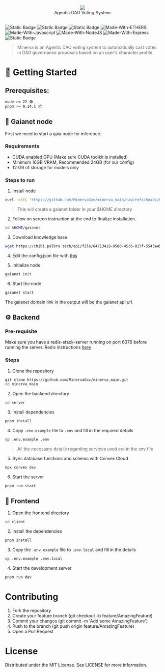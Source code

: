 <div align="center">
    <img src="https://files.catbox.moe/84rr7h.png">
</div>

<div align="center">
  Agentic DAO Voting System
</div><br>

![Static Badge](https://img.shields.io/badge/Powered%20By-Gaia-white?style=for-the-badge&labelColor=gray&color=black)
![Static Badge](https://img.shields.io/badge/Tooling%20By-CDP%20Agent%20Kit-white?style=for-the-badge&labelColor=gray&color=blue)
![Static Badge](https://img.shields.io/badge/Wallet%20By-Privy-black?style=for-the-badge&color=%239093d3)
![Made-With-ETHERS](https://img.shields.io/badge/MADE%20WITH-Ethers-000000.svg?colorA=222222&style=for-the-badge&logoWidth=14&logo=ethereum)
![Made-With-Javascript](https://img.shields.io/badge/MADE%20WITH-Javascript-ffd000.svg?colorA=222222&style=for-the-badge&logoWidth=14&logo=javascript)
![Made-With-NodeJS](https://img.shields.io/badge/MADE%20WITH-NodeJS-32a852.svg?colorA=222222&style=for-the-badge&logoWidth=14&logo=nodejs)
![Made-With-Express](https://img.shields.io/badge/MADE%20WITH-Express-000000.svg?colorA=222222&style=for-the-badge&logoWidth=14&logo=express)
![Static Badge](https://img.shields.io/badge/Built%20With-pnpm-ffd000?style=for-the-badge&logo=pnpm&logoColor=%23F69220&color=%23F69220)

> Minerva is an Agentic DAO voting system to automatically cast votes in DAO governance proposals based on an user's character profile.


# 🚀 Getting Started

## Prerequisites:

```bash
node >= 22 🟢
pnpm >= 9.14.1 📦
```

## 🤖 Gaianet node
First we need to start a gaia node for inference.
### Requirements
- CUDA enabled GPU (Make sure CUDA toolkit is installed)
- Minimum 16GB VRAM, Recommended 24GB (for our config)
- 12 GB of storage for models only
### Steps to run
1. Install node
```bash
curl -sSfL 'https://github.com/MinervaGov/minerva_main/raw/refs/heads/main/gaia/install.sh' | bash
```
> This will create a gaianet folder in your $HOME directory
2. Follow on screen instruction at the end to finalize installation.
```bash
cd $HOME/gaianet
```
3. Download knowledge base
```bash
wget https://chibi.palbro.tech/api/file/64713428-0580-45c6-817f-5543a455a5cb/download -O comb.tar.gz
```
4. Edit the config.json file with [this](https://github.com/MinervaGov/minerva_main/blob/main/gaia/config.json)

5. Initialize node
```bash
gaianet init
```
6. Start the node
```bash
gaianet start
```
The gaianet domain link in the output will be the gaianet api url.

## ⚙️ Backend
### Pre-requisite
Make sure you have a redis-stack-server running on port 6379 before running the server.
Redis instructions [here](https://redis.io/docs/latest/operate/oss_and_stack/install/install-redis/)

### Steps
1. Clone the repository
```bash
git clone https://github.com/MinervaGov/minerva_main.git
cd minerva_main
```
2. Open the backend directory
```bash
cd server
```
3. Install dependencies
```bash
pnpm install
```
4. Copy `.env.example` file to `.env` and fill in the required details
```bash
cp .env.example .env
```
> All the necessary details regarding services used are in the env file

5. Sync database functions and schema with Convex Cloud
```bash
npx convex dev
```
6. Start the server
```bash
pnpm run start
```

## 🎨 Frontend
1. Open the frontend directory
```bash
cd client
```
2. Install the dependencies
```bash
pnpm install
```
3. Copy the `.env.example` file to `.env.local` and fill in the details
```bash
cp .env.example .env.local
```
4. Start the development server
```bash
pnpm run dev
```

# Contributing

1. Fork the repository
2. Create your feature branch (git checkout -b feature/AmazingFeature)
3. Commit your changes (git commit -m 'Add some AmazingFeature')
4. Push to the branch (git push origin feature/AmazingFeature)
5. Open a Pull Request

# License

Distributed under the MIT License. See LICENSE for more information.
